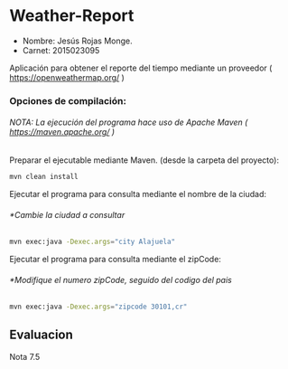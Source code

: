 Weather-Report
=======================

* Nombre: Jesús Rojas Monge.
* Carnet: 2015023095



Aplicación para obtener el reporte del tiempo mediante un proveedor ( https://openweathermap.org/ )


### Opciones de compilación:

###### NOTA: La ejecución del programa hace uso de Apache Maven ( https://maven.apache.org/ )

Preparar el ejecutable mediante Maven. (desde la carpeta del proyecto):

```bash
mvn clean install
```

Ejecutar el programa para consulta mediante el nombre de la ciudad:
###### **Cambie la ciudad a consultar*

```bash
mvn exec:java -Dexec.args="city Alajuela"
```

Ejecutar el programa para consulta mediante el zipCode:
###### **Modifique el numero zipCode, seguido del codigo del pais*

```bash
mvn exec:java -Dexec.args="zipcode 30101,cr"
```

## Evaluacion

Nota 7.5
